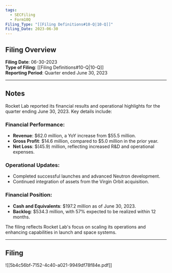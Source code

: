 ```yaml
---
tags:
  - SECFiling
  - Form10Q
Filing_Type: "[[Filing Definitions#10-Q|10-Q]]"
Filing_Date: 2023-06-30  
---
```

## Filing Overview

**Filing Date**: 06-30-2023  
**Type of Filing**: [[Filing Definitions#10-Q|10-Q]]  
**Reporting Period**: Quarter ended June 30, 2023  

---
## Notes

Rocket Lab reported its financial results and operational highlights for the quarter ending June 30, 2023. Key details include:

### Financial Performance:
- **Revenue**: $62.0 million, a YoY increase from $55.5 million.  
- **Gross Profit**: $14.6 million, compared to $5.0 million in the prior year.  
- **Net Loss**: $(45.9) million, reflecting increased R&D and operational expenses.  

### Operational Updates:
- Completed successful launches and advanced Neutron development.  
- Continued integration of assets from the Virgin Orbit acquisition.  

### Financial Position:
- **Cash and Equivalents**: $197.2 million as of June 30, 2023.  
- **Backlog**: $534.3 million, with 57% expected to be realized within 12 months.

The filing reflects Rocket Lab's focus on scaling its operations and enhancing capabilities in launch and space systems.

---
## Filing

![[5b4c56bf-7152-4c40-a021-9949df78f84e.pdf]]
